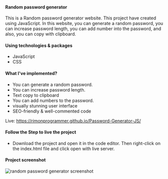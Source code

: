 <h4>Random password generator</h4>
<p>
This is a Random password generator website. This project have created using JavaScript. In this website, you can generate a random password, you can increase password length, you can add number into the password, and also, you can copy with clipboard.
</p>

<h4>Using technologies & packages</h4>
<ul>
  <li>JavaScript</li>
  <li>CSS</li>
</ul>

<h4>What I've implemented?</h4>
<ul>
  <li>You can generate a random password.</li>
  <li>You can increase password length.</li>
  <li>Text copy to clipboard</li>
  <li>You can add numbers to the password.</li>
  <li>visually stunning user interface</li>
  <li>SEO-friendly & well-commented code</li>
</ul>

Live: https://rimonprogrammer.github.io/Password-Generator-JS/
<h4>Follow the Step to live the project</h4>
<ul>
  <li>Download the project and open it in the code editor. Then right-click on the index.html file and click open with live server.</li>
</ul>

<h4>Project screenshot</h4>
<img src="https://rimonprogrammer.netlify.app/public/password-gen-js.png" alt="random password generator screenshot" >



